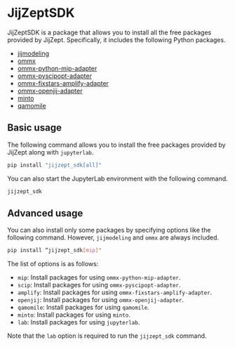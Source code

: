 # JijZeptSDK

JijZeptSDK is a package that allows you to install all the free packages provided by JijZept. Specifically, it includes the following Python packages.

- [jijmodeling](https://pypi.org/project/jijmodeling/)
- [ommx](https://pypi.org/project/ommx/)
- [ommx-python-mip-adapter](https://pypi.org/project/ommx-python-mip-adapter/)
- [ommx-pyscipopt-adapter](https://pypi.org/project/ommx-pyscipopt-adapter/)
- [ommx-fixstars-amplify-adapter](https://pypi.org/project/ommx-fixstars-amplify-adapter/)
- [ommx-openjij-adapter](https://pypi.org/project/ommx-openjij-adapter/)
- [minto](https://pypi.org/project/minto/)
- [qamomile](https://pypi.org/project/qamomile/)

## Basic usage

The following command allows you to install the free packages provided by JijZept along with `jupyterlab`.

```bash
pip install "jijzept_sdk[all]"
```

You can also start the JupyterLab environment with the following command.

```bash
jijzept_sdk
```

## Advanced usage

You can also install only some packages by specifying options like the following command. However, `jijmodeling` and `ommx` are always included.

```bash
pip install “jijzept_sdk[mip]"
```

The list of options is as follows:

- `mip`: Install packages for using `ommx-python-mip-adapter`.
- `scip`: Install packages for using `ommx-pyscipopt-adapter`.
- `amplify`: Install packages for using `ommx-fixstars-amplify-adapter`.
- `openjij`: Install packages for using `ommx-openjij-adapter`.
- `qamomile`: Install packages for using `qamomile`.
- `minto`: Install packages for using `minto`.
- `lab`: Install packages for using `jupyterlab`.

Note that the `lab` option is required to run the `jijzept_sdk` command.

